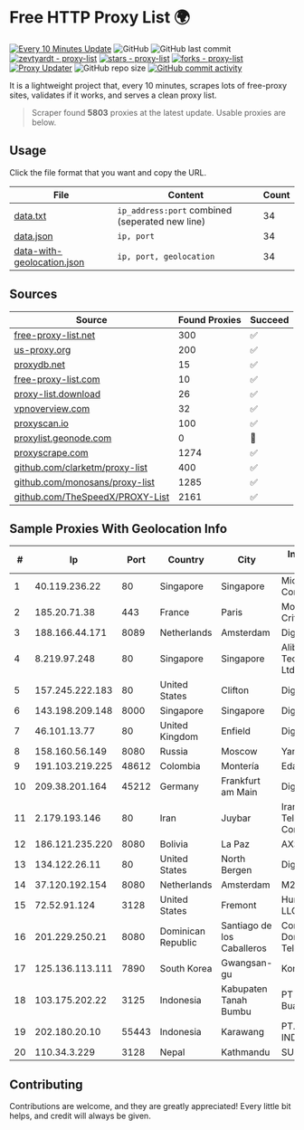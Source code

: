 
# Free HTTP Proxy List 🌍

[![Every 10 Minutes Update](https://github.com/mertguvencli/http-proxy-list/actions/workflows/main.yml/badge.svg?branch=main)](https://github.com/mertguvencli/http-proxy-list/actions/workflows/main.yml)
![GitHub](https://img.shields.io/github/license/mertguvencli/http-proxy-list)
![GitHub last commit](https://img.shields.io/github/last-commit/mertguvencli/http-proxy-list)
[![zevtyardt - proxy-list](https://img.shields.io/static/v1?label=zevtyardt&message=proxy-list&color=blue&logo=github)](https://github.com/zevtyardt/proxy-list "Go to GitHub repo")
[![stars - proxy-list](https://img.shields.io/github/stars/zevtyardt/proxy-list?style=social)](https://github.com/zevtyardt/proxy-list)
[![forks - proxy-list](https://img.shields.io/github/forks/zevtyardt/proxy-list?style=social)](https://github.com/zevtyardt/proxy-list)
[![Proxy Updater](https://github.com/zevtyardt/proxy-list/workflows/Proxy%20Updater/badge.svg)](https://github.com/zevtyardt/proxy-list/actions?query=workflow:"Proxy+Updater")
![GitHub repo size](https://img.shields.io/github/repo-size/zevtyardt/proxy-list)
[![GitHub commit activity](https://img.shields.io/github/commit-activity/m/zevtyardt/proxy-list?logo=commits)](https://github.com/zevtyardt/proxy-list/commits/main)

It is a lightweight project that, every 10 minutes, scrapes lots of free-proxy sites, validates if it works, and serves a clean proxy list.

> Scraper found **5803** proxies at the latest update. Usable proxies are below.

## Usage

Click the file format that you want and copy the URL.

|File|Content|Count|
|----|-------|-----|
|[data.txt](https://raw.githubusercontent.com/mertguvencli/http-proxy-list/main/proxy-list/data.txt)|`ip_address:port` combined (seperated new line)|34|
|[data.json](https://raw.githubusercontent.com/mertguvencli/http-proxy-list/main/proxy-list/data.json)|`ip, port`|34|
|[data-with-geolocation.json](https://raw.githubusercontent.com/mertguvencli/http-proxy-list/main/proxy-list/data-with-geolocation.json)|`ip, port, geolocation`|34|

## Sources

|Source|Found Proxies|Succeed|
|------|-------------|-------|
|[free-proxy-list.net](https://free-proxy-list.net)|300|✅|
|[us-proxy.org](https://www.us-proxy.org)|200|✅|
|[proxydb.net](http://proxydb.net)|15|✅|
|[free-proxy-list.com](https://free-proxy-list.com/?page=&port=&type%5B%5D=http&type%5B%5D=https&up_time=0&search=Search)|10|✅|
|[proxy-list.download](https://www.proxy-list.download/HTTP)|26|✅|
|[vpnoverview.com](https://vpnoverview.com/privacy/anonymous-browsing/free-proxy-servers)|32|✅|
|[proxyscan.io](https://www.proxyscan.io)|100|✅|
|[proxylist.geonode.com](https://proxylist.geonode.com/api/proxy-list?limit=300&page=1&sort_by=lastChecked&sort_type=desc&protocols=http,https)|0|🚫|
|[proxyscrape.com](https://api.proxyscrape.com/v2/?request=displayproxies&protocol=http&timeout=10000&country=all&ssl=all&anonymity=all)|1274|✅|
|[github.com/clarketm/proxy-list](https://raw.githubusercontent.com/clarketm/proxy-list/master/proxy-list-raw.txt)|400|✅|
|[github.com/monosans/proxy-list](https://raw.githubusercontent.com/monosans/proxy-list/main/proxies/http.txt)|1285|✅|
|[github.com/TheSpeedX/PROXY-List](https://raw.githubusercontent.com/TheSpeedX/PROXY-List/master/http.txt)|2161|✅|


## Sample Proxies With Geolocation Info

|#|Ip|Port|Country|City|Internet Service Provider|
|-|--|----|-------|----|-------------------------|
|1|40.119.236.22|80|Singapore|Singapore|Microsoft Corporation|
|2|185.20.71.38|443|France|Paris|Mod Mission Critical LLC|
|3|188.166.44.171|8089|Netherlands|Amsterdam|DigitalOcean, LLC|
|4|8.219.97.248|80|Singapore|Singapore|Alibaba (US) Technology Co., Ltd.|
|5|157.245.222.183|80|United States|Clifton|DigitalOcean, LLC|
|6|143.198.209.148|8000|Singapore|Singapore|DigitalOcean, LLC|
|7|46.101.13.77|80|United Kingdom|Enfield|DigitalOcean, LLC|
|8|158.160.56.149|8080|Russia|Moscow|Yandex.Cloud LLC|
|9|191.103.219.225|48612|Colombia|Montería|Edatel S.a. E.S.P|
|10|209.38.201.164|45212|Germany|Frankfurt am Main|DigitalOcean|
|11|2.179.193.146|80|Iran|Juybar|Iran Telecommunication Company PJS|
|12|186.121.235.220|8080|Bolivia|La Paz|AXS Bolivia S. A.|
|13|134.122.26.11|80|United States|North Bergen|DigitalOcean, LLC|
|14|37.120.192.154|8080|Netherlands|Amsterdam|M247 Europe SRL|
|15|72.52.91.124|3128|United States|Fremont|Hurricane Electric LLC|
|16|201.229.250.21|8080|Dominican Republic|Santiago de los Caballeros|Compañía Dominicana de Teléfonos S. A.|
|17|125.136.113.111|7890|South Korea|Gwangsan-gu|Korea Telecom|
|18|103.175.202.22|3125|Indonesia|Kabupaten Tanah Bumbu|PT Ameera Mega Buana|
|19|202.180.20.10|55443|Indonesia|Karawang|PT. HIPERNET INDODATA|
|20|110.34.3.229|3128|Nepal|Kathmandu|SUBISU C7|



## Contributing

Contributions are welcome, and they are greatly appreciated! Every
little bit helps, and credit will always be given.

